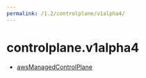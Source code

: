 ```yaml
---
permalink: /1.2/controlplane/v1alpha4/
---
```


# controlplane.v1alpha4



* [awsManagedControlPlane](awsManagedControlPlane.md)